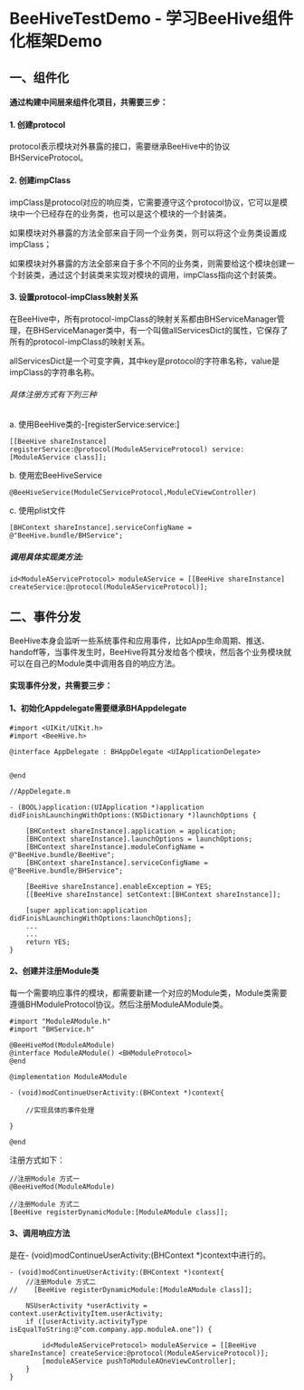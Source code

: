 # BeeHiveTestDemo - 学习BeeHive组件化框架Demo

## 一、组件化

#### 通过构建中间层来组件化项目，共需要三步：

#### 1. 创建protocol

protocol表示模块对外暴露的接口，需要继承BeeHive中的协议BHServiceProtocol。

#### 2. 创建impClass

impClass是protocol对应的响应类，它需要遵守这个protocol协议，它可以是模块中一个已经存在的业务类，也可以是这个模块的一个封装类。

如果模块对外暴露的方法全部来自于同一个业务类，则可以将这个业务类设置成impClass；

如果模块对外暴露的方法全部来自于多个不同的业务类，则需要给这个模块创建一个封装类，通过这个封装类来实现对模块的调用，impClass指向这个封装类。

#### 3. 设置protocol-impClass映射关系

在BeeHive中，所有protocol-impClass的映射关系都由BHServiceManager管理，在BHServiceManager类中，有一个叫做allServicesDict的属性，它保存了所有的protocol-impClass的映射关系。

allServicesDict是一个可变字典，其中key是protocol的字符串名称，value是impClass的字符串名称。

###### 具体注册方式有下列三种

a. 使用BeeHive类的-[registerService:service:]
```
[[BeeHive shareInstance] registerService:@protocol(ModuleAServiceProtocol) service:[ModuleAService class]];
```

b. 使用宏BeeHiveService
```
@BeeHiveService(ModuleCServiceProtocol,ModuleCViewController)
```

c. 使用plist文件  
```
[BHContext shareInstance].serviceConfigName = @"BeeHive.bundle/BHService";
```

##### 调用具体实现类方法:
```
id<ModuleAServiceProtocol> moduleAService = [[BeeHive shareInstance] createService:@protocol(ModuleAServiceProtocol)];
```

## 二、事件分发

BeeHive本身会监听一些系统事件和应用事件，比如App生命周期、推送、handoff等，当事件发生时，BeeHive将其分发给各个模块，然后各个业务模块就可以在自己的Module类中调用各自的响应方法。

#### 实现事件分发，共需要三步：

#### 1、初始化Appdelegate需要继承BHAppdelegate
```
#import <UIKit/UIKit.h>
#import <BeeHive.h>

@interface AppDelegate : BHAppDelegate <UIApplicationDelegate>


@end
```
```
//AppDelegate.m

- (BOOL)application:(UIApplication *)application didFinishLaunchingWithOptions:(NSDictionary *)launchOptions {
    
    [BHContext shareInstance].application = application;
    [BHContext shareInstance].launchOptions = launchOptions;
    [BHContext shareInstance].moduleConfigName = @"BeeHive.bundle/BeeHive";
    [BHContext shareInstance].serviceConfigName = @"BeeHive.bundle/BHService";
    
    [BeeHive shareInstance].enableException = YES;
    [[BeeHive shareInstance] setContext:[BHContext shareInstance]];
    
    [super application:application didFinishLaunchingWithOptions:launchOptions];
    ...
    ...
    return YES;
}
```

#### 2、创建并注册Module类

每一个需要响应事件的模块，都需要新建一个对应的Module类，Module类需要遵循BHModuleProtocol协议。然后注册ModuleAModule类。
```
#import "ModuleAModule.h"
#import "BHService.h"

@BeeHiveMod(ModuleAModule)
@interface ModuleAModule() <BHModuleProtocol>
@end

@implementation ModuleAModule

- (void)modContinueUserActivity:(BHContext *)context{
    
    //实现具体的事件处理
    
}

@end
```
注册方式如下：
```
//注册Module 方式一
@BeeHiveMod(ModuleAModule)

//注册Module 方式二
[BeeHive registerDynamicModule:[ModuleAModule class]];
```
#### 3、调用响应方法
是在- (void)modContinueUserActivity:(BHContext *)context中进行的。
```
- (void)modContinueUserActivity:(BHContext *)context{
    //注册Module 方式二
//    [BeeHive registerDynamicModule:[ModuleAModule class]];
    
    NSUserActivity *userActivity = context.userActivityItem.userActivity;
    if ([userActivity.activityType isEqualToString:@"com.company.app.moduleA.one"]) {
    
        id<ModuleAServiceProtocol> moduleAService = [[BeeHive shareInstance] createService:@protocol(ModuleAServiceProtocol)];
        [moduleAService pushToModuleAOneViewController];
    }
}
```



